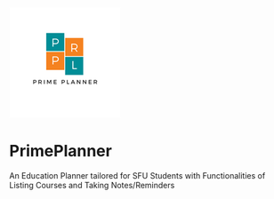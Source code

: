 ![GitHub Logo](/PrimePlanner/Assets/StoreLogo.scale-400.png)
# PrimePlanner 
An Education Planner tailored for SFU Students with Functionalities of Listing Courses and Taking Notes/Reminders 

